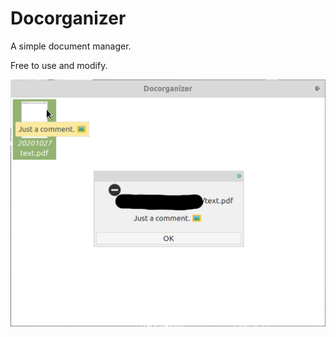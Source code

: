 # Docorganizer
A simple document manager.

Free to use and modify.


![My image](https://github.com/frank038/Docorganizer/blob/master/screenshot.png)
